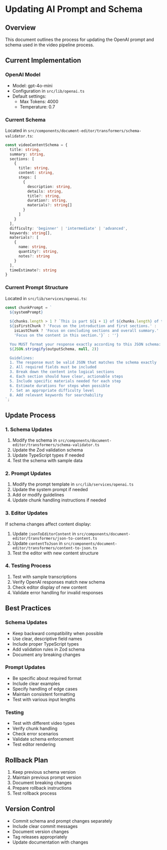 # Updating AI Prompt and Schema

## Overview
This document outlines the process for updating the OpenAI prompt and schema used in the video pipeline process.

## Current Implementation

### OpenAI Model
- Model: gpt-4o-mini
- Configuration in `src/lib/openai.ts`
- Default settings:
  - Max Tokens: 4000
  - Temperature: 0.7

### Current Schema
Located in `src/components/document-editor/transformers/schema-validator.ts`:
```typescript
const videoContentSchema = {
  title: string,
  summary: string,
  sections: [
    {
      title: string,
      content: string,
      steps: [
        {
          description: string,
          details: string,
          title?: string,
          duration?: string,
          materials?: string[]
        }
      ]
    }
  ],
  difficulty: 'beginner' | 'intermediate' | 'advanced',
  keywords: string[],
  materials?: [
    {
      name: string,
      quantity?: string,
      notes?: string
    }
  ],
  timeEstimate?: string
}
```

### Current Prompt Structure
Located in `src/lib/services/openai.ts`:
```typescript
const chunkPrompt = `
  ${systemPrompt}
  
  ${chunks.length > 1 ? `This is part ${i + 1} of ${chunks.length} of the transcription.
  ${isFirstChunk ? 'Focus on the introduction and first sections.' :
    isLastChunk ? 'Focus on concluding sections and overall summary.' :
    'Focus on the content in this section.'}` : ''}

  You MUST format your response exactly according to this JSON schema:
  ${JSON.stringify(outputSchema, null, 2)}

  Guidelines:
  1. The response must be valid JSON that matches the schema exactly
  2. All required fields must be included
  3. Break down the content into logical sections
  4. Each section should have clear, actionable steps
  5. Include specific materials needed for each step
  6. Estimate durations for steps when possible
  7. Set an appropriate difficulty level
  8. Add relevant keywords for searchability
`;
```

## Update Process

### 1. Schema Updates
1. Modify the schema in `src/components/document-editor/transformers/schema-validator.ts`
2. Update the Zod validation schema
3. Update TypeScript types if needed
4. Test the schema with sample data

### 2. Prompt Updates
1. Modify the prompt template in `src/lib/services/openai.ts`
2. Update the system prompt if needed
3. Add or modify guidelines
4. Update chunk handling instructions if needed

### 3. Editor Updates
If schema changes affect content display:
1. Update `jsonToEditorContent` in `src/components/document-editor/transformers/json-to-content.ts`
2. Update `contentToJson` in `src/components/document-editor/transformers/content-to-json.ts`
3. Test the editor with new content structure

### 4. Testing Process
1. Test with sample transcriptions
2. Verify OpenAI responses match new schema
3. Check editor display of new content
4. Validate error handling for invalid responses

## Best Practices

### Schema Updates
- Keep backward compatibility when possible
- Use clear, descriptive field names
- Include proper TypeScript types
- Add validation rules in Zod schema
- Document any breaking changes

### Prompt Updates
- Be specific about required format
- Include clear examples
- Specify handling of edge cases
- Maintain consistent formatting
- Test with various input lengths

### Testing
- Test with different video types
- Verify chunk handling
- Check error scenarios
- Validate schema enforcement
- Test editor rendering

## Rollback Plan
1. Keep previous schema version
2. Maintain previous prompt version
3. Document breaking changes
4. Prepare rollback instructions
5. Test rollback process

## Version Control
- Commit schema and prompt changes separately
- Include clear commit messages
- Document version changes
- Tag releases appropriately
- Update documentation with changes 